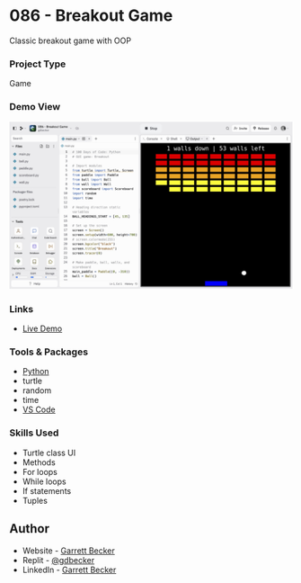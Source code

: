 # 086 - Breakout Game

Classic breakout game with OOP

### Project Type

Game

### Demo View

![](./086-breakout-game.jpg)

### Links

- [Live Demo](https://replit.com/@gdbecker/086-Breakout-Game)

### Tools & Packages

- [Python](https://www.python.org)
- turtle
- random
- time
- [VS Code](https://code.visualstudio.com)

### Skills Used

- Turtle class UI
- Methods
- For loops
- While loops
- If statements
- Tuples

## Author

- Website - [Garrett Becker]()
- Replit - [@gdbecker](https://replit.com/@gdbecker)
- LinkedIn - [Garrett Becker](https://www.linkedin.com/in/garrett-becker-923b4a106/)